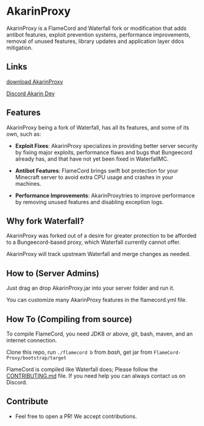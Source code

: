 # AkarinProxy

AkarinProxy is a FlameCord and Waterfall fork or modification that adds antibot features, exploit prevention systems, performance improvements, removal of unused features, library updates and application layer ddos mitigation.

## Links

<a href="https://github.com/LuciaNishimiya?tab=packages&repo_name=AkarinProxy"><p>download AkarinProxy</p></a>

<a href="https://discord.gg/PeS8h8eJZJ"><p>Discord Akarin Dev</p></a>

## Features

AkarinProxy being a fork of Waterfall, has all its features, and some of its own, such as:

* **Exploit Fixes**: AkarinProxy specializes in providing better server security by fixing major exploits, performance flaws and bugs that Bungeecord already has, and that have not yet been fixed in WaterfallMC.
  
* **Antibot Features**: FlameCord brings swift bot protection for your Minecraft server to avoid extra CPU usage and crashes in your machines.

* **Performance Improvements**: AkarinProxytries to improve performance by removing unused features and disabling exception logs.

## Why fork Waterfall?

AkarinProxy was forked out of a desire for greater protection to be afforded to a Bungeecord-based proxy, which Waterfall currently cannot offer.

AkarinProxy will track upstream Waterfall and merge changes as needed.

## How to (Server Admins)

Just drag an drop AkarinProxy.jar into your server folder and run it.

You can customize many AkarinProxy features in the flamecord.yml file.

## How To (Compiling from source)

To compile FlameCord, you need JDK8 or above, git, bash, maven, and an internet connection.

Clone this repo, run `./flamecord b` from *bash*, get jar from `FlameCord-Proxy/bootstrap/target`

FlameCord is compiled like Waterfall does; Please follow the [CONTRIBUTING.md](https://github.com/2lstudios-mc/FlameCord/blob/master/CONTRIBUTING.md) file. If you need help you can always contact us on Discord.

## Contribute

* Feel free to open a PR! We accept contributions.
